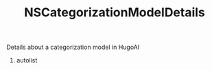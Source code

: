 ﻿---
uid: crmscript_ref_NSCategorizationModelDetails
title: NSCategorizationModelDetails
intellisense: Void.NSCategorizationModelDetails
keywords: NSCategorizationModelDetails
so.topic: reference
---

Details about a categorization model in HugoAI

1. autolist 

